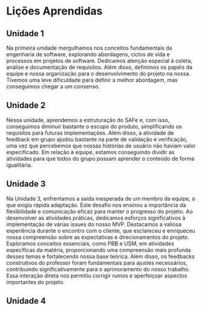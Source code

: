 # Lições Aprendidas

## Unidade 1

Na primeira unidade mergulhamos nos conceitos fundamentais da engenharia de software, explorando abordagens, ciclos de vida e processos em projetos de software. Dedicamos atenção especial à coleta, análise e documentação de requisitos. Além disso, definimos os papéis da equipe e nossa organização para o desenvolvimento do projeto na nossa. Tivemos uma leve dificuldade para definir a melhor abordagem, mas conseguimos chegar a um consenso.

## Unidade 2

Nessa unidade, aprendemos a estruturação do SAFe e, com isso, conseguimos diminuir bastante o escopo do produto, simplificando os requisitos para futuras implementações. Além disso, a atividade de feedback em grupo ajudou bastante na parte de validação e verificação, uma vez que percebemos que nossas histórias de usuário não haviam valor especificado. Em relação à equipe, estamos conseguindo dividir as atividades para que todos do grupo possam aprender o conteúdo de forma igualitária.

## Unidade 3

Na Unidade 3, enfrentamos a saída inesperada de um membro da equipe, o que exigiu rápida adaptação. Este desafio nos ensinou a importância da flexibilidade e comunicação eficaz para manter o progresso do projeto.
Ao desenvolver as atividades práticas, dedicamos esforços significativos à implementação de várias issues do nosso MVP. Destacamos a valiosa experiência durante o encontro com o cliente, que esclareceu e enriqueceu nossa compreensão sobre as expectativas e direcionamentos do projeto.
Exploramos conceitos essenciais, como PBB e USM, em atividades específicas da matéria, proporcionando uma compreensão mais profunda desses temas e fortalecendo nossa base teórica. Além disso, os feedbacks construtivos do professor foram fundamentais para ajustes necessários, contribuindo significativamente para o aprimoramento do nosso trabalho. Essa interação direta nos permitiu corrigir rumos e aperfeiçoar aspectos importantes do projeto.

## Unidade 4

